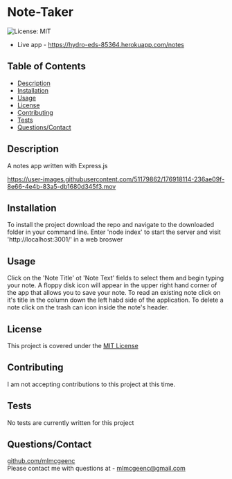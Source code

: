 
# Note-Taker
![License: MIT](https://img.shields.io/badge/License-MIT-yellow.svg)
- Live app - https://hydro-eds-85364.herokuapp.com/notes

## Table of Contents
* [Description](#Description)
* [Installation](#Installation)
* [Usage](#Usage)
* [License](#License)
* [Contributing](#Contributing)
* [Tests](#Tests)
* [Questions/Contact](#Questions/Contact])

## Description
A notes app written with Express.js


https://user-images.githubusercontent.com/51179862/176918114-236ae09f-8e66-4e4b-83a5-db1680d345f3.mov



## Installation
To install the project download the repo and navigate to the downloaded folder in your command line. Enter 'node index' to start the server and visit 'http://localhost:3001/' in a web broswer

## Usage
Click on the 'Note Title' ot 'Note Text' fields to select them and begin typing your note. A floppy disk icon will appear in the upper right hand corner of the app that allows you to save your note. To read an existing note click on it's title in the column down the left habd side of the application. To delete a note click on the trash can icon inside the note's header.

## License
This project is covered under the [MIT License](https://opensource.org/licenses/MIT)

## Contributing
I am not accepting contributions to this project at this time.

## Tests
No tests are currently written for this project

## Questions/Contact
[github.com/mlmcgeenc](https://github.com/mlmcgeenc)  
Please contact me with questions at - mlmcgeenc@gmail.com
